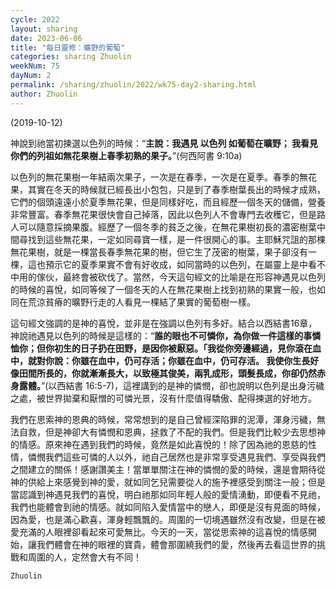 ```yaml
---
cycle: 2022
layout: sharing
date: 2023-06-06
title: "每日靈修：曠野的葡萄"
categories: sharing Zhuolin
weekNum: 75
dayNum: 2
permalink: /sharing/zhuolin/2022/wk75-day2-sharing.html
author: Zhuolin
---
```

(2019-10-12)

神說到祂當初揀選以色列的時候：“**主說：我遇見 以色列 如葡萄在曠野； 我看見你們的列祖如無花果樹上春季初熟的果子。**”(何西阿書 9:10a)  

以色列的無花果樹一年結兩次果子，一次是在春季，一次是在夏季。春季的無花果，其實在冬天的時候就已經長出小包包，只是到了春季樹葉長出的時候才成熟，它們的個頭遠遠小於夏季無花果，但是同樣好吃，而且經歷一個冬天的儲備，營養非常豐富。春季無花果很快會自己掉落，因此以色列人不會專門去收穫它，但是路人可以隨意採摘果腹。經歷了一個冬季的貧乏之後，在無花果樹初長的濃密樹葉中間尋找到這些無花果，一定如同尋寶一樣，是一件很開心的事。主耶穌咒詛的那棵無花果樹，就是一棵當長春季無花果的樹，但它生了茂密的樹葉，果子卻沒有一棵，這也預示它的夏季果實不會有好收成，如同當時的以色列，在屬靈上是中看不中用的傢伙，最終會被砍伐了。當然，今天這句經文的比喻是在形容神遇見以色列的時候的喜悅，如同等候了一個冬天的人在無花果樹上找到初熟的果實一般，也如同在荒涼貧瘠的曠野行走的人看見一棵結了果實的葡萄樹一樣。  

這句經文強調的是神的喜悅，並非是在強調以色列有多好。結合以西結書16章，神說祂遇見以色列的時候是這樣的：“**誰的眼也不可憐你，為你做一件這樣的事憐恤你；但你初生的日子扔在田野，是因你被厭惡。「我從你旁邊經過，見你滾在血中，就對你說：你雖在血中，仍可存活；你雖在血中，仍可存活。 我使你生長好像田間所長的，你就漸漸長大，以致極其俊美，兩乳成形，頭髮長成，你卻仍然赤身露體。**”(以西結書 16:5-7)，這裡講到的是神的憐憫，卻也說明以色列是出身污穢之處，被世界拋棄和厭憎的可憐光景，沒有什麼值得驕傲、配得揀選的好地方。  

我們在思索神的恩典的時候，常常想到的是自己曾經深陷罪的泥潭，渾身污穢，無法自救，但是神卻大有憐憫和恩典，拯救了不配的我們。但是我們比較少去思想神的情感。原來神在遇到我們的時候，竟然是如此喜悅的！除了因為祂的恩慈的性情，憐憫我們這些可憐的人以外，祂自己居然也是非常享受遇見我們、享受與我們之間建立的關係！感謝讚美主！當單單關注在神的憐憫的愛的時候，還是會期待從神的供給上來感覺到神的愛，就如同乞兒需要從人的施予裡感受到關注一般；但是當認識到神遇見我們的喜悅，明白祂那如同年輕人般的愛情湧動，即便看不見祂，我們也能體會到祂的情感。就如同陷入愛情當中的戀人，即便是沒有見面的時候，因為愛，也是滿心歡喜，渾身輕飄飄的。周圍的一切境遇雖然沒有改變，但是在被愛充滿的人眼裡卻看起來可愛無比。今天的一天，當從思索神的這喜悅的情感開始，讓我們體會在神的眼裡的寶貴，體會那圍繞我們的愛，然後再去看這世界的挑戰和周圍的人，定然會大有不同！  

`Zhuolin`  
